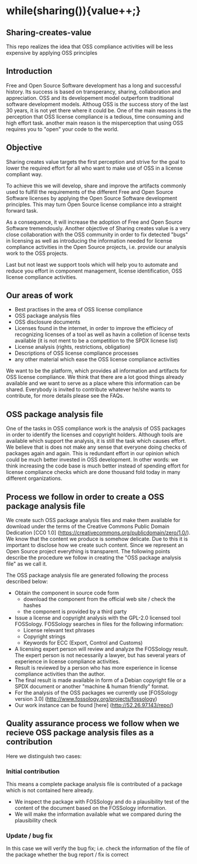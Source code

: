 # while(sharing()){value++;}
## Sharing-creates-value
This repo realizes the idea that OSS compliance activities will be less expensive by applying OSS principles
## Introduction
Free and Open Source Software development has a long and successful history. Its success is based on transperancy, sharing, collaboration and appreciation. OSS and its developement model outperform traditional software development models. Althoug OSS is _the_ success story of the last 30 years, it is not yet there where it could be. One of the main reasons is the perception that OSS license compliance is a tedious, time consuming and high effort task. another main reason is the misperception that using OSS requires you to "open" your code to the world.
## Objective
Sharing creates value targets the first perception and strive for the goal to lower the required effort for all who want to make use of OSS in a license compliant way. 

To achieve this we will develop, share and improve the artifacts commonly used to fulfill the requirements of the different Free and Open Source Software licenses by applying the Open Source Software development principles. This may turn Open Source license compliance into a straight forward task. 

As a consequence, it will increase the adoption of Free and Open Source Software tremendously.
Another objective of Sharing creates value is a very close collaboration with the OSS community in order to fix detected "bugs" in licensing as well as introducing the information needed for license compliance activities in the Open Source projects, i.e. provide our analysis work to the OSS projects.


Last but not least we support tools which will help you to automate and reduce you effort in component management, license identification, OSS license compliance activities.
## Our areas of work 
* Best practises in the area of OSS license compliance
* OSS package analysis files
* OSS disclosure documents
* Licenses found in the internet, in order to improve the efficiecy of recognizing licenses of a tool as well as havin a colletion of license texts available (it is not ment to be a competition to the SPDX licnese list)
* License analysis (rights, restrictions, obligation)
* Descriptions of OSS license compliance processes
* any other material which ease the OSS license compliance activities

We want to be the platform, which provides all information and artifacts for OSS license compliance. We think that there are a lot good things already available and we want to serve as a place where this information can be shared. Everybody is invited to contribute whatever he/she wants to contribute, for more details please see the FAQs.

## OSS package analysis file
One of the tasks in OSS compliance work is the analysis of OSS packages in order to identify the licenses and copyright holders. Although tools are available which support the analysis, it is still the task which causes effort.
We believe that is does not make any sense that everyone doing checks of packages again and again. This is redundant effort in our opinion which could be much better invested in OSS development. In other words: we think increasing the code base is much better instead of spending effort for license compliance checks which are done thousand fold today in many different organizations.

## Process we follow in order to create a OSS package analysis file
We create such OSS package analysis files and make them available for download under the terms of the Creative Commons Public Domain Dedication [CC0 1.0]  (https://creativecommons.org/publicdomain/zero/1.0/). We know that the content we produce is somehow delicate. Due to this it is important to disclose how we create such content. Since we represent an Open Source project everything is transparent. The following points describe the procedure we follow in creating the "OSS package analysis file" as we call it. 

The OSS package analysis file are generated following the process described below:

* Obtain the component in source code form
	* download the component from the official web site / check the hashes
	* the component is provided by a third party
* Issue a license and copyright analysis with the GPL-2.0 licensed tool FOSSology. FOSSology searches in files for the following information:
	* License relevant text phrases
	* Copyright strings
	* Keywords for ECC (Export, Control and Customs)
* A licensing expert person will review and analyze the FOSSology result. The expert person is not necessarily a lawyer, but has several years of experience in license compliance activities.
* Result is reviewed by a person who has more experience in license compliance activities than the author.
* The final result is made available in form of a Debian copyright file or a SPDX document or another "machine & human friendly" format.
* For the analysis of the OSS packages we currently use [FOSSology version 3.0] (http://www.fossology.org/projects/fossology)
* Our work instance can be found [here] (http://52.26.97.143/repo/) 

## Quality assurance process we follow when we recieve OSS package analysis files as a contribution

Here we distinguish two cases:
### Initial contribution
This means a complete package analysis file is contributed of a package which is not contained here already.
* We inspect the package with FOSSology and do a plausibility test of the content of the document based on the FOSSology information.
* We will make the information available what we compared during the plausibility check

### Update / bug fix 
In this case we will verify the bug fix; i.e. check the information of the file of the package whether the bug report / fix is correct
